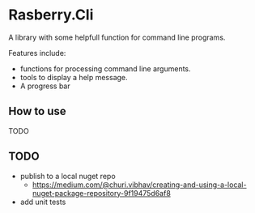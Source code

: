 # Rasberry.Cli #
A library with some helpfull function for command line programs.

Features include:
* functions for processing command line arguments.
* tools to display a help message.
* A progress bar

## How to use ##
TODO

## TODO ##
* publish to a local nuget repo
  * https://medium.com/@churi.vibhav/creating-and-using-a-local-nuget-package-repository-9f19475d6af8
* add unit tests

